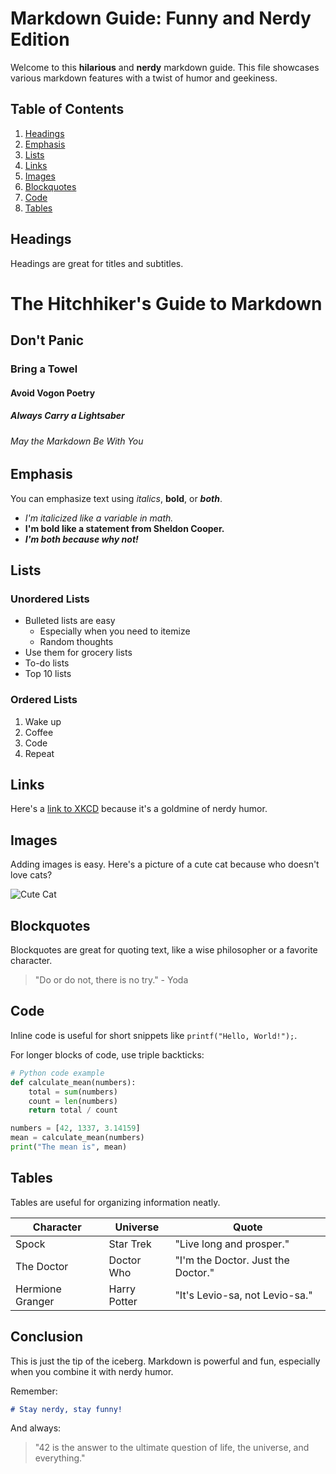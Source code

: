 
# Markdown Guide: Funny and Nerdy Edition

Welcome to this **hilarious** and **nerdy** markdown guide. This file showcases various markdown features with a twist of humor and geekiness.

## Table of Contents

1. [Headings](#headings)
2. [Emphasis](#emphasis)
3. [Lists](#lists)
4. [Links](#links)
5. [Images](#images)
6. [Blockquotes](#blockquotes)
7. [Code](#code)
8. [Tables](#tables)

## Headings

Headings are great for titles and subtitles. 

# The Hitchhiker's Guide to Markdown
## Don't Panic
### Bring a Towel
#### Avoid Vogon Poetry
##### Always Carry a Lightsaber
###### May the Markdown Be With You

## Emphasis

You can emphasize text using *italics*, **bold**, or ***both***.

- *I'm italicized like a variable in math.*
- **I'm bold like a statement from Sheldon Cooper.**
- ***I'm both because why not!***

## Lists

### Unordered Lists

- Bulleted lists are easy
  - Especially when you need to itemize
  - Random thoughts
- Use them for grocery lists
- To-do lists
- Top 10 lists

### Ordered Lists

1. Wake up
2. Coffee
3. Code
4. Repeat

## Links

Here's a [link to XKCD](https://xkcd.com) because it's a goldmine of nerdy humor.

## Images

Adding images is easy. Here's a picture of a cute cat because who doesn't love cats?

![Cute Cat](https://placekitten.com/200/300)

## Blockquotes

Blockquotes are great for quoting text, like a wise philosopher or a favorite character.

> "Do or do not, there is no try." - Yoda

## Code

Inline code is useful for short snippets like `printf("Hello, World!");`.

For longer blocks of code, use triple backticks:

```python
# Python code example
def calculate_mean(numbers):
    total = sum(numbers)
    count = len(numbers)
    return total / count

numbers = [42, 1337, 3.14159]
mean = calculate_mean(numbers)
print("The mean is", mean)
```

## Tables

Tables are useful for organizing information neatly.

| Character        | Universe     | Quote                               |
| ---------------- | ------------ | ----------------------------------- |
| Spock            | Star Trek    | "Live long and prosper."            |
| The Doctor       | Doctor Who   | "I'm the Doctor. Just the Doctor."  |
| Hermione Granger | Harry Potter | "It's Levio-sa, not Levio-sa."      |

## Conclusion

This is just the tip of the iceberg. Markdown is powerful and fun, especially when you combine it with nerdy humor.

Remember:

```markdown
# Stay nerdy, stay funny!
```

And always:
> "42 is the answer to the ultimate question of life, the universe, and everything."



